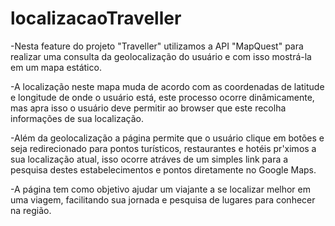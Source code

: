 # localizacaoTraveller

-Nesta feature do projeto "Traveller" utilizamos a API "MapQuest" para realizar uma consulta da geolocalização do usuário e com isso mostrá-la em um mapa estático.

-A localização neste mapa muda de acordo com as coordenadas de latitude e longitude de onde o usuário está, este processo ocorre dinâmicamente, mas apra isso o usuário deve permitir ao browser que este recolha informações de sua localização.

-Além da geolocalização a página permite que o usuário clique em botões e seja redirecionado para pontos turísticos, restaurantes e hotéis pr'ximos a sua localização atual, isso ocorre atráves de um simples link para a pesquisa destes estabelecimentos e pontos diretamente no Google Maps.

-A página tem como objetivo ajudar um viajante a se localizar melhor em uma viagem, facilitando sua jornada e pesquisa de lugares para conhecer na região.
